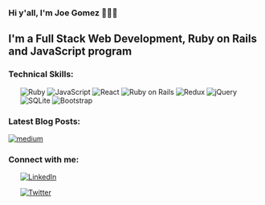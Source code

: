 ### Hi y'all, I'm Joe Gomez 👋👨‍💻

<h2> I'm a Full Stack Web Development, Ruby on Rails and JavaScript program </h2>

<h3> Technical Skills: </h3>
<ul>
   <img src='https://img.shields.io/badge/Ruby-CC342D?style=for-the-badge&logo=ruby&logoColor=white' alt='Ruby' /> 

   <img src='https://img.shields.io/badge/JavaScript-F7DF1E?style=for-the-badge&logo=javascript&logoColor=black' alt='JavaScript' />

   <img src='https://img.shields.io/badge/React-20232A?style=for-the-badge&logo=react&logoColor=61DAFB' alt='React' />

   <img src='https://img.shields.io/badge/Ruby_on_Rails-CC0000?style=for-the-badge&logo=ruby-on-rails&logoColor=white' alt='Ruby on Rails' />

   <img src='https://img.shields.io/badge/Redux-593D88?style=for-the-badge&logo=redux&logoColor=white' alt='Redux'>

   <img src='https://img.shields.io/badge/jQuery-0769AD?style=for-the-badge&logo=jquery&logoColor=white' alt='jQuery' />

   <img src='https://img.shields.io/badge/SQLite-07405E?style=for-the-badge&logo=sqlite&logoColor=white' alt='SQLite' />
   
   <img src='https://img.shields.io/badge/Bootstrap-563D7C?style=for-the-badge&logo=bootstrap&logoColor=white' alt='Bootstrap' />
</ul>


<h3> Latest Blog Posts: </h3>
<a href='https://devjoe.medium.com/' alt='devjoe'> <img alt="medium" src="https://img.shields.io/badge/medium-%2312100E.svg?&style=for-the-badge&logo=medium&logoColor=white" /> </a>
<ul>
   <!-- BLOG-POST-LIST:START -->
   <!-- BLOG-POST-LIST:END -->
</ul>


<h3> Connect with me: </h3>
<ul>
   <a href='https://www.linkedin.com/in/joe-c-gomez/' alt='Joe C Gomez'> <img src='https://img.shields.io/badge/LinkedIn-0077B5?style=for-the-badge&logo=linkedin&logoColor=white' alt='LinkedIn' /> </a>

   <a href='https://twitter.com/devjoecgomez' alt='devjoecgomez'> <img src='https://img.shields.io/badge/Twitter-1DA1F2?style=for-the-badge&logo=twitter&logoColor=white' alt='Twitter' /> </a>
</ul>


<!--
**JoeG21/JoeG21** is a ✨ _special_ ✨ repository because its `README.md` (this file) appears on your GitHub profile.

Here are some ideas to get you started:

- 🔭 I’m currently working on ...
- 🌱 I’m currently learning ...
- 👯 I’m looking to collaborate on ...
- 🤔 I’m looking for help with ...
- 💬 Ask me about ...
- 📫 How to reach me: ...
- 😄 Pronouns: ...
- ⚡ Fun fact: ...
-->
